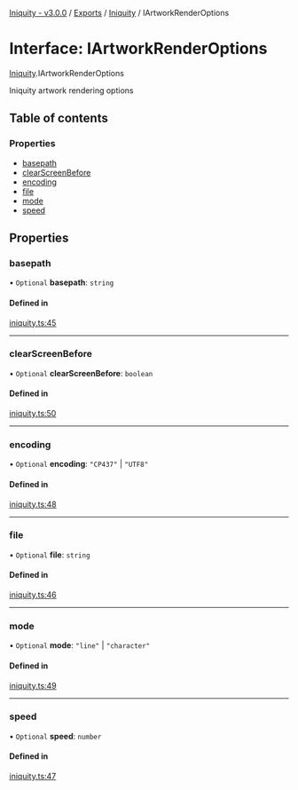 [Iniquity - v3.0.0](../README.md) / [Exports](../modules.md) / [Iniquity](../modules/Iniquity.md) / IArtworkRenderOptions

# Interface: IArtworkRenderOptions

[Iniquity](../modules/Iniquity.md).IArtworkRenderOptions

Iniquity artwork rendering options

## Table of contents

### Properties

- [basepath](Iniquity.IArtworkRenderOptions.md#basepath)
- [clearScreenBefore](Iniquity.IArtworkRenderOptions.md#clearscreenbefore)
- [encoding](Iniquity.IArtworkRenderOptions.md#encoding)
- [file](Iniquity.IArtworkRenderOptions.md#file)
- [mode](Iniquity.IArtworkRenderOptions.md#mode)
- [speed](Iniquity.IArtworkRenderOptions.md#speed)

## Properties

### basepath

• `Optional` **basepath**: `string`

#### Defined in

[iniquity.ts:45](https://github.com/iniquitybbs/iniquity/blob/015f263/packages/core/src/iniquity.ts#L45)

___

### clearScreenBefore

• `Optional` **clearScreenBefore**: `boolean`

#### Defined in

[iniquity.ts:50](https://github.com/iniquitybbs/iniquity/blob/015f263/packages/core/src/iniquity.ts#L50)

___

### encoding

• `Optional` **encoding**: ``"CP437"`` \| ``"UTF8"``

#### Defined in

[iniquity.ts:48](https://github.com/iniquitybbs/iniquity/blob/015f263/packages/core/src/iniquity.ts#L48)

___

### file

• `Optional` **file**: `string`

#### Defined in

[iniquity.ts:46](https://github.com/iniquitybbs/iniquity/blob/015f263/packages/core/src/iniquity.ts#L46)

___

### mode

• `Optional` **mode**: ``"line"`` \| ``"character"``

#### Defined in

[iniquity.ts:49](https://github.com/iniquitybbs/iniquity/blob/015f263/packages/core/src/iniquity.ts#L49)

___

### speed

• `Optional` **speed**: `number`

#### Defined in

[iniquity.ts:47](https://github.com/iniquitybbs/iniquity/blob/015f263/packages/core/src/iniquity.ts#L47)
